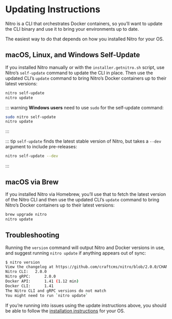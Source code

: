# Updating Instructions

Nitro is a CLI that orchestrates Docker containers, so you’ll want to update the CLI binary and use it to bring your environments up to date.

The easiest way to do that depends on how you installed Nitro for your OS.

## macOS, Linux, and Windows Self-Update

If you installed Nitro manually or with the `installer.getnitro.sh` script, use Nitro’s `self-update` command to update the CLI in place. Then use the updated CLI’s `update` command to bring Nitro’s Docker containers up to their latest versions:

```sh
nitro self-update
nitro update
```

::: warning
**Windows users** need to use `sudo` for the self-update command:
```sh
sudo nitro self-update
nitro update
```
:::

::: tip
`self-update` finds the latest stable version of Nitro, but takes a `--dev` argument to include pre-releases:

```sh
nitro self-update --dev
```
:::

## macOS via Brew

If you installed Nitro via Homebrew, you’ll use that to fetch the latest version of the Nitro CLI and then use the updated CLI’s `update` command to bring Nitro’s Docker containers up to their latest versions:

```sh
brew upgrade nitro
nitro update
```

## Troubleshooting

Running the `version` command will output Nitro and Docker versions in use, and suggest running `nitro update` if anything appears out of sync:

```bash
$ nitro version
View the changelog at https://github.com/craftcms/nitro/blob/2.0.0/CHANGELOG.md
Nitro CLI: 	 2.0.0
Nitro gRPC: 	 2.0.0
Docker API: 	 1.41 (1.12 min)
Docker CLI: 	 1.41
The Nitro CLI and gRPC versions do not match
You might need to run `nitro update`
```

If you’re running into issues using the update instructions above, you should be able to follow the [installation instructions](installation.md) for your OS.
